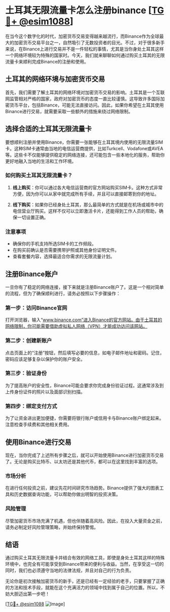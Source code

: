 # 土耳其无限流量卡怎么注册binance [[TG💪+ @esim1088](https://t.me/s/esim1088)]

在当今这个数字化的时代，加密货币交易变得越来越流行，而Binance作为全球最大的加密货币交易平台之一，自然吸引了无数投资者的目光。不过，对于很多新手来说，在Binance上进行交易并不是一件轻松的事情，尤其是当你身处土耳其这样一个网络环境较为特殊的国家时。今天，我们就来聊聊如何通过购买土耳其的无限流量卡来顺利完成Binance的注册和使用。

## 土耳其的网络环境与加密货币交易

首先，我们需要了解土耳其的网络环境对加密货币交易的影响。土耳其是一个互联网监管相对严格的国家，政府对加密货币的态度一直比较谨慎。这导致许多国际加密货币平台，包括Binance，可能无法直接访问。因此，如果你希望在土耳其使用Binance进行交易，就需要采取一些额外的措施来绕过网络限制。

## 选择合适的土耳其无限流量卡

要想顺利注册并使用Binance，你需要一张能够在土耳其境内使用的无限流量SIM卡。这种SIM卡通常由当地的电信运营商提供，比如Turkcell、Vodafone或AVEA等。这些卡不仅能够提供稳定的网络连接，还可能包含一些本地化的服务，帮助你更好地融入当地的生活和工作环境。

### 如何购买土耳其无限流量卡？

1. **线上购买**：你可以通过各大电信运营商的官方网站购买SIM卡。这种方式非常方便，因为你可以从家中就完成所有手续，并且可以直接邮寄到你的地址。
   
2. **线下购买**：如果你已经身处土耳其，那么最简单的方式就是在机场或城市中的电信营业厅购买。这样不仅可以立即激活卡片，还能得到工作人员的帮助，确保一切设置正确。

### 注意事项

- 确保你的手机支持所选SIM卡的工作频段。
- 在购买前确认是否需要携带护照或其他身份证明文件。
- 查看套餐内容，选择最适合你需求的无限流量计划。

## 注册Binance账户

一旦你有了稳定的网络连接，接下来就是注册Binance账户了。这是一个相对简单的流程，但为了确保顺利进行，请务必按照以下步骤操作：

### 第一步：访问Binance官网

打开浏览器，输入“www.binance.com”进入Binance的官方网站。由于土耳其的网络限制，你可能需要借助虚拟私人网络（VPN）才能成功访问该网站。

### 第二步：创建新账户

点击页面上的“注册”按钮，然后填写必要的信息，如电子邮件地址和密码。记住，密码应该足够复杂以保护你的账户安全。

### 第三步：验证身份

为了提高账户的安全性，Binance可能会要求你完成身份验证过程。这通常涉及到上传身份证件的照片以及面部识别扫描。

### 第四步：绑定支付方式

为了让资金进出更加便捷，你需要将银行账户或信用卡与Binance账户绑定起来。注意检查手续费和其他相关费用。

## 使用Binance进行交易

现在，当你完成了上述所有步骤之后，就可以开始使用Binance进行加密货币交易了。无论是购买比特币、以太坊还是其他代币，都可以在这里找到丰富的选项。

### 市场分析

在进行任何投资之前，建议先花时间研究市场趋势。Binance提供了强大的图表工具和历史数据查询功能，可以帮助你做出明智的投资决策。

### 风险管理

尽管加密货币市场充满了机遇，但也伴随着高风险。因此，在投入大量资金之前，请务必制定好风险管理策略，并始终保持警惕。

## 结语

通过购买土耳其无限流量卡并结合有效的网络工具，即使是身处土耳其这样的特殊环境中，也完全有可能享受到Binance带来的便利与收益。当然，在享受这一切的同时，我们也必须遵守当地的法律法规，并且对自己的行为负责。

无论你是初次接触加密货币的新手，还是已经有一定经验的老手，只要掌握了正确的方法和技术手段，就能在这个充满活力的领域中找到属于自己的位置。所以，不妨大胆迈出第一步吧！

[[TG💪+ @esim1088](https://t.me/s/esim1088) ![Image](https://i.postimg.cc/4NQfJmqS/Snipaste-2025-05-13-00-14-12.png)]